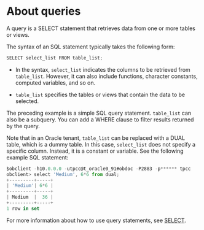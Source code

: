 # About queries

A query is a SELECT statement that retrieves data from one or more tables or views. 

The syntax of an SQL statement typically takes the following form:

```javascript
SELECT select_list FROM table_list;
```

* In the syntax, `select_list` indicates the columns to be retrieved from `table_list`. However, it can also include functions, character constants, computed variables, and so on.

* `table_list` specifies the tables or views that contain the data to be selected. 

The preceding example is a simple SQL query statement. `table_list` can also be a subquery. You can add a WHERE clause to filter results returned by the query. 

Note that in an Oracle tenant, `table_list` can be replaced with a DUAL table, which is a dummy table. In this case, `select_list` does not specify a specific column. Instead, it is a constant or variable. See the following example SQL statement:

```javascript
$obclient -h10.0.0.0 -utpcc@t_oracle0_91#obdoc -P2883 -p****** tpcc
obclient> select 'Medium', 6*6 from dual;
+---------+-----+
| 'Medium'| 6*6 |
+---------+-----+
| Medium  |  36 |
+---------+-----+
1 row in set
```

For more information about how to use query statements, see [SELECT](../../../700.reference/400.development-reference/100.sql-syntax/300.common-tenant-of-oracle-mode/900.sql-statement-of-oracle-mode/200.dml-of-oracle-mode/500.select-of-oracle-mode/100.simple-select-of-oracle-mode.md). 
